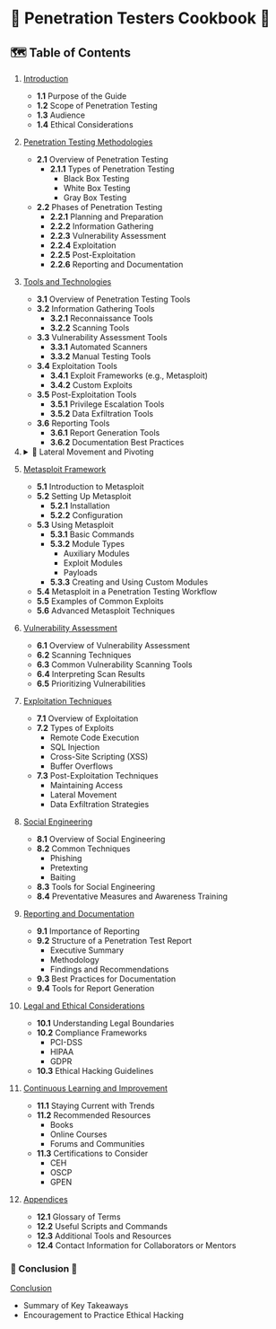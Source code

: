 # 🥷 Penetration Testers Cookbook 🥷

## 🗺️ Table of Contents

1. [Introduction](https://infosecsamurai.github.io/Penetration-Testers-Cookbook/chapter1/index.html)
   - **1.1** Purpose of the Guide
   - **1.2** Scope of Penetration Testing
   - **1.3** Audience
   - **1.4** Ethical Considerations

2. [Penetration Testing Methodologies](https://infosecsamurai.github.io/Penetration-Testers-Cookbook/chapter2/index.html)
   - **2.1** Overview of Penetration Testing
     - **2.1.1** Types of Penetration Testing
       - Black Box Testing
       - White Box Testing
       - Gray Box Testing
   - **2.2** Phases of Penetration Testing
     - **2.2.1** Planning and Preparation
     - **2.2.2** Information Gathering
     - **2.2.3** Vulnerability Assessment
     - **2.2.4** Exploitation
     - **2.2.5** Post-Exploitation
     - **2.2.6** Reporting and Documentation

3. [Tools and Technologies](https://infosecsamurai.github.io/Penetration-Testers-Cookbook/chapter3/index.html)
   - **3.1** Overview of Penetration Testing Tools
   - **3.2** Information Gathering Tools
     - **3.2.1** Reconnaissance Tools
     - **3.2.2** Scanning Tools
   - **3.3** Vulnerability Assessment Tools
     - **3.3.1** Automated Scanners
     - **3.3.2** Manual Testing Tools
   - **3.4** Exploitation Tools
     - **3.4.1** Exploit Frameworks (e.g., Metasploit)
     - **3.4.2** Custom Exploits
   - **3.5** Post-Exploitation Tools
     - **3.5.1** Privilege Escalation Tools
     - **3.5.2** Data Exfiltration Tools
   - **3.6** Reporting Tools
     - **3.6.1** Report Generation Tools
     - **3.6.2** Documentation Best Practices

4. <details>
   <summary>📡 Lateral Movement and Pivoting</summary>
   - **4.1** Overview of Lateral Movement
   - **4.2** Techniques for Lateral Movement
     - **4.2.1** Credential Dumping
     - **4.2.2** Pass-the-Hash
     - **4.2.3** Remote Desktop Protocol (RDP)
     - **4.2.4** Windows Management Instrumentation (WMI)
   - **4.3** Pivoting Techniques
     - **4.3.1** Setting Up a Pivot
     - **4.3.2** Using Proxy Chains
     - **4.3.3** SSH Tunneling
   - **4.4** Tools for Lateral Movement and Pivoting
     - **4.4.1** Metasploit for Lateral Movement
     - **4.4.2** Cobalt Strike
     - **4.4.3** BloodHound
   - **4.5** Challenges and Mitigations
   - **4.6** Case Studies of Successful Lateral Movement
</details>

5. [Metasploit Framework](https://infosecsamurai.github.io/Penetration-Testers-Cookbook/chapter5/index.html)
   - **5.1** Introduction to Metasploit
   - **5.2** Setting Up Metasploit
     - **5.2.1** Installation
     - **5.2.2** Configuration
   - **5.3** Using Metasploit
     - **5.3.1** Basic Commands
     - **5.3.2** Module Types
       - Auxiliary Modules
       - Exploit Modules
       - Payloads
     - **5.3.3** Creating and Using Custom Modules
   - **5.4** Metasploit in a Penetration Testing Workflow
   - **5.5** Examples of Common Exploits
   - **5.6** Advanced Metasploit Techniques

6. [Vulnerability Assessment](https://infosecsamurai.github.io/Penetration-Testers-Cookbook/chapter6/index.html)
   - **6.1** Overview of Vulnerability Assessment
   - **6.2** Scanning Techniques
   - **6.3** Common Vulnerability Scanning Tools
   - **6.4** Interpreting Scan Results
   - **6.5** Prioritizing Vulnerabilities

7. [Exploitation Techniques](https://infosecsamurai.github.io/Penetration-Testers-Cookbook/chapter7/index.html)
   - **7.1** Overview of Exploitation
   - **7.2** Types of Exploits
     - Remote Code Execution
     - SQL Injection
     - Cross-Site Scripting (XSS)
     - Buffer Overflows
   - **7.3** Post-Exploitation Techniques
     - Maintaining Access
     - Lateral Movement
     - Data Exfiltration Strategies

8. [Social Engineering](https://infosecsamurai.github.io/Penetration-Testers-Cookbook/chapter8/index.html)
   - **8.1** Overview of Social Engineering
   - **8.2** Common Techniques
     - Phishing
     - Pretexting
     - Baiting
   - **8.3** Tools for Social Engineering
   - **8.4** Preventative Measures and Awareness Training

9. [Reporting and Documentation](https://infosecsamurai.github.io/Penetration-Testers-Cookbook/chapter9/index.html)
   - **9.1** Importance of Reporting
   - **9.2** Structure of a Penetration Test Report
     - Executive Summary
     - Methodology
     - Findings and Recommendations
   - **9.3** Best Practices for Documentation
   - **9.4** Tools for Report Generation

10. [Legal and Ethical Considerations](https://infosecsamurai.github.io/Penetration-Testers-Cookbook/chapter10/index.html)
    - **10.1** Understanding Legal Boundaries
    - **10.2** Compliance Frameworks
      - PCI-DSS
      - HIPAA
      - GDPR
    - **10.3** Ethical Hacking Guidelines

11. [Continuous Learning and Improvement](https://infosecsamurai.github.io/Penetration-Testers-Cookbook/chapter11/index.html)
    - **11.1** Staying Current with Trends
    - **11.2** Recommended Resources
      - Books
      - Online Courses
      - Forums and Communities
    - **11.3** Certifications to Consider
      - CEH
      - OSCP
      - GPEN

12. [Appendices](https://infosecsamurai.github.io/Penetration-Testers-Cookbook/chapter12/index.html)
    - **12.1** Glossary of Terms
    - **12.2** Useful Scripts and Commands
    - **12.3** Additional Tools and Resources
    - **12.4** Contact Information for Collaborators or Mentors

### 📜 Conclusion 📜
[Conclusion](https://infosecsamurai.github.io/Penetration-Testers-Cookbook/conclusion.html)
- Summary of Key Takeaways
- Encouragement to Practice Ethical Hacking
